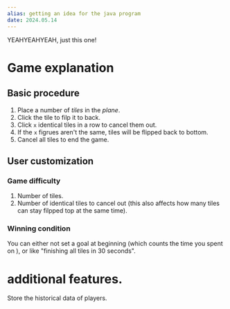 ```yaml
---
alias: getting an idea for the java program
date: 2024.05.14
---
```

YEAHYEAHYEAH, just this one!
# Game explanation
## Basic procedure
1. Place a number of *tiles* in the *plane*. 
2. Click the tile to filp it to back.
3. Click `x` identical tiles in a row to cancel them out.
4. If the `x` figrues aren't the same, tiles will be flipped back to bottom.
5. Cancel all tiles to end the game.
## User customization
### Game difficulty
1. Number of tiles.
2. Number of identical tiles to cancel out (this also affects how many tiles can stay filpped top at the same time).
### Winning condition
You can either not set a goal at beginning (which counts the time you spent on ), or like "finishing all tiles in 30 seconds".

# additional features.
Store the historical data of players.
